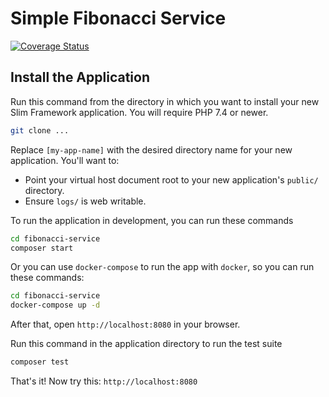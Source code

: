 # Simple Fibonacci Service

[![Coverage Status](https://coveralls.io/repos/github/ra0ued/fibonacci-service/badge.svg?branch=master)](https://coveralls.io/github/ra0ued/fibonacci-service?branch=master)


## Install the Application

Run this command from the directory in which you want to install your new Slim Framework application. You will require PHP 7.4 or newer.

```bash
git clone ...
```

Replace `[my-app-name]` with the desired directory name for your new application. You'll want to:

* Point your virtual host document root to your new application's `public/` directory.
* Ensure `logs/` is web writable.

To run the application in development, you can run these commands 

```bash
cd fibonacci-service
composer start
```

Or you can use `docker-compose` to run the app with `docker`, so you can run these commands:
```bash
cd fibonacci-service
docker-compose up -d
```
After that, open `http://localhost:8080` in your browser.

Run this command in the application directory to run the test suite

```bash
composer test
```

That's it! Now try this: `http://localhost:8080`

